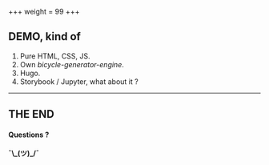+++
weight = 99
+++

## DEMO, kind of

1. Pure HTML, CSS, JS.
1. Own *bicycle-generator-engine*.
1. Hugo.
1. Storybook / Jupyter, what about it ?

---

## THE END
#### Questions ?
**¯\\\_(ツ)\_/¯** 